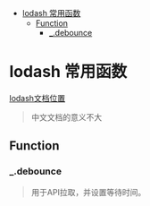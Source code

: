 
<!-- toc orderedList:0 depthFrom:1 depthTo:6 -->

* [lodash 常用函数](#lodash-常用函数)
  * [Function](#function)
    * [\_.debounce](#_debounce)

<!-- tocstop -->


# lodash 常用函数

[lodash文档位置](https://lodash.com/docs/4.17.4)
> 中文文档的意义不大

## Function
### \_.debounce
> 用于API拉取，并设置等待时间。
